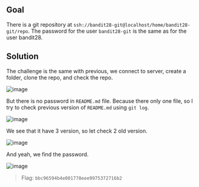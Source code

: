 ## Goal
There is a git repository at `ssh://bandit28-git@localhost/home/bandit28-git/repo`. The password for the user `bandit28-git` is the same as for the user bandit28.

## Solution
The challenge is the same with previous, we connect to server, create a folder, clone the repo, and check the repo.  

![image](https://user-images.githubusercontent.com/44528004/136643031-4abda1c1-d306-4c0d-bcca-f41c30032fd9.png)  

But there is no password in `README.md` file. Because there only one file, so I try to check previous version of `README.md` using `git log`.  

![image](https://user-images.githubusercontent.com/44528004/136643043-153c32e4-837c-4861-bd33-2f86d5b08922.png)  

We see that it have 3 version, so let check 2 old version.  

![image](https://user-images.githubusercontent.com/44528004/136643052-9627a6d0-f15b-4316-bb28-e22af642a6ff.png)  

And yeah, we find the password.  

![image](https://user-images.githubusercontent.com/44528004/136643061-ef9a0b92-7888-4e1a-8e57-fa21533cb2d1.png)
> Flag: `bbc96594b4e001778eee9975372716b2`



